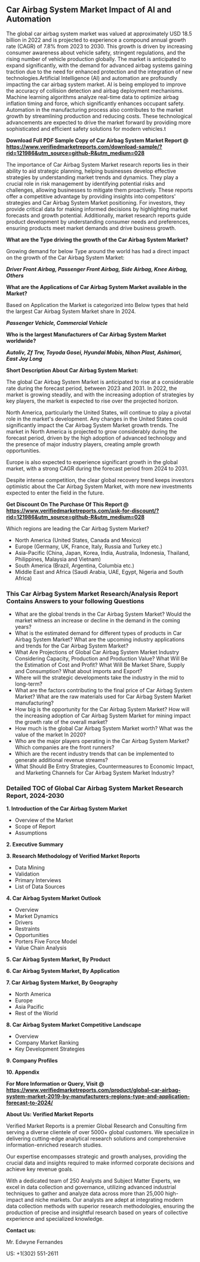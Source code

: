 <h2>Car Airbag System Market Impact of AI and Automation</h2>The global car airbag system market was valued at approximately USD 18.5 billion in 2022 and is projected to experience a compound annual growth rate (CAGR) of 7.8% from 2023 to 2030. This growth is driven by increasing consumer awareness about vehicle safety, stringent regulations, and the rising number of vehicle production globally. The market is anticipated to expand significantly, with the demand for advanced airbag systems gaining traction due to the need for enhanced protection and the integration of new technologies.Artificial Intelligence (AI) and automation are profoundly impacting the car airbag system market. AI is being employed to improve the accuracy of collision detection and airbag deployment mechanisms. Machine learning algorithms analyze real-time data to optimize airbag inflation timing and force, which significantly enhances occupant safety. Automation in the manufacturing process also contributes to the market growth by streamlining production and reducing costs. These technological advancements are expected to drive the market forward by providing more sophisticated and efficient safety solutions for modern vehicles.t</p><p id="" class=""><strong>Download Full PDF Sample Copy of Car Airbag System Market Report @ <a href="https://www.verifiedmarketreports.com/download-sample/?rid=121986&utm_source=github-R&utm_medium=028" target="_blank">https://www.verifiedmarketreports.com/download-sample/?rid=121986&utm_source=github-R&utm_medium=028</a></strong></p><p>The importance of&nbsp;Car Airbag System Market research reports lies in their ability to aid strategic planning, helping businesses develop effective strategies by understanding market trends and dynamics. They play a crucial role in risk management by identifying potential risks and challenges, allowing businesses to mitigate them proactively. These reports offer a competitive advantage by providing insights into competitors' strategies and Car Airbag System Market positioning. For investors, they provide critical data for making informed decisions by highlighting market forecasts and growth potential. Additionally, market research reports guide product development by understanding consumer needs and preferences, ensuring products meet market demands and drive business growth.</p><p><strong>What are the&nbsp;Type driving the growth of the Car Airbag System Market?</strong></p><p id="" class="">Growing demand for below Type around the world has had a direct impact on the growth of the Car Airbag System Market:</p><em><strong>Driver Front Airbag, Passenger Front Airbag, Side Airbag, Knee Airbag, Others</strong></em></p><strong>What are the&nbsp;Applications&nbsp;of Car Airbag System Market available in the Market?</strong></p><p id="" class="">Based on Application the Market is categorized into Below types that held the largest Car Airbag System Market share In 2024.</p><em><strong>Passenger Vehicle, Commercial Vehicle</strong></em></p><strong>Who is the largest Manufacturers of Car Airbag System Market worldwide?</strong></p><p><em><strong>Autoliv, Zf Trw, Toyoda Gosei, Hyundai Mobis, Nihon Plast, Ashimori, East Joy Long</strong></em></p><p id="" class=""><strong>Short Description About Car Airbag System Market:</strong></p><p>The global Car Airbag System Market is anticipated to rise at a considerable rate during the forecast period, between 2023 and 2031. In 2022, the market is growing steadily, and with the increasing adoption of strategies by key players, the market is expected to rise over the projected horizon.</p><p>North America, particularly the United States, will continue to play a pivotal role in the market's development. Any changes in the United States could significantly impact the Car Airbag System Market growth trends. The market in North America is projected to grow considerably during the forecast period, driven by the high adoption of advanced technology and the presence of major industry players, creating ample growth opportunities.</p><p>Europe is also expected to experience significant growth in the global market, with a strong CAGR during the forecast period from 2024 to 2031.</p><p>Despite intense competition, the clear global recovery trend keeps investors optimistic about the Car Airbag System Market, with more new investments expected to enter the field in the future.</p><p id="" class=""><strong>Get Discount On The Purchase Of This Report @ <a href="https://www.verifiedmarketreports.com/ask-for-discount/?rid=121986&utm_source=github-R&utm_medium=028" target="_blank">https://www.verifiedmarketreports.com/ask-for-discount/?rid=121986&utm_source=github-R&utm_medium=028</a></strong></p>Which regions are leading the Car Airbag System Market?</p><ul><li>North America (United States, Canada and Mexico)</li><li>Europe (Germany, UK, France, Italy, Russia and Turkey etc.)</li><li>Asia-Pacific (China, Japan, Korea, India, Australia, Indonesia, Thailand, Philippines, Malaysia and Vietnam)</li><li>South America (Brazil, Argentina, Columbia etc.)</li><li>Middle East and Africa (Saudi Arabia, UAE, Egypt, Nigeria and South Africa)</li></ul><h3 id="" class="">This Car Airbag System Market Research/Analysis Report Contains Answers to your following Questions</h3><ul><li>What are the global trends in the Car Airbag System Market? Would the market witness an increase or decline in the demand in the coming years?</li><li>What is the estimated demand for different types of products in Car Airbag System Market? What are the upcoming industry applications and trends for the Car Airbag System Market?</li><li>What Are Projections of Global Car Airbag System Market Industry Considering Capacity, Production and Production Value? What Will Be the Estimation of Cost and Profit? What Will Be Market Share, Supply and Consumption? What about imports and Export?</li><li>Where will the strategic developments take the industry in the mid to long-term?</li><li>What are the factors contributing to the final price of Car Airbag System Market? What are the raw materials used for Car Airbag System Market manufacturing?</li><li>How big is the opportunity for the Car Airbag System Market? How will the increasing adoption of Car Airbag System Market for mining impact the growth rate of the overall market?</li><li>How much is the global Car Airbag System Market worth? What was the value of the market In 2020?</li><li>Who are the major players operating in the Car Airbag System Market? Which companies are the front runners?</li><li>Which are the recent industry trends that can be implemented to generate additional revenue streams?</li><li>What Should Be Entry Strategies, Countermeasures to Economic Impact, and Marketing Channels for Car Airbag System Market Industry?</li></ul><h3 id="" class="">Detailed TOC of Global Car Airbag System Market Research Report, 2024-2030</h3><p id="" class=""><strong>1. Introduction of the Car Airbag System Market</strong></p><ul><li>Overview of the Market</li><li>Scope of Report</li><li>Assumptions</li></ul><p id="" class=""><strong>2. Executive Summary</strong></p><p id="" class=""><strong>3. Research Methodology of Verified Market Reports</strong></p><ul><li>Data Mining</li><li>Validation</li><li>Primary Interviews</li><li>List of Data Sources</li></ul><p id="" class=""><strong>4. Car Airbag System Market Outlook</strong></p><ul><li>Overview</li><li>Market Dynamics</li><li>Drivers</li><li>Restraints</li><li>Opportunities</li><li>Porters Five Force Model</li><li>Value Chain Analysis</li></ul><p id="" class=""><strong>5. Car Airbag System Market, By Product</strong></p><p id="" class=""><strong>6. Car Airbag System Market, By Application</strong></p><p id="" class=""><strong>7. Car Airbag System Market, By Geography</strong></p><ul><li>North America</li><li>Europe</li><li>Asia Pacific</li><li>Rest of the World</li></ul><p id="" class=""><strong>8. Car Airbag System Market Competitive Landscape</strong></p><ul><li>Overview</li><li>Company Market Ranking</li><li>Key Development Strategies</li></ul><p id="" class=""><strong>9. Company Profiles</strong></p><p id="" class=""><strong>10. Appendix</strong></p><p id="" class=""><strong>For More Information or Query, Visit @ <a href="https://www.verifiedmarketreports.com/product/global-car-airbag-system-market-2019-by-manufacturers-regions-type-and-application-forecast-to-2024/" target="_blank">https://www.verifiedmarketreports.com/product/global-car-airbag-system-market-2019-by-manufacturers-regions-type-and-application-forecast-to-2024/</a></strong></p><p id="" class=""><strong>About Us: Verified Market Reports</strong></p><p id="" class="">Verified Market Reports is a premier Global Research and Consulting firm serving a diverse clientele of over 5000+ global customers. We specialize in delivering cutting-edge analytical research solutions and comprehensive information-enriched research studies.</p><p id="" class="">Our expertise encompasses strategic and growth analyses, providing the crucial data and insights required to make informed corporate decisions and achieve key revenue goals.</p><p id="" class="">With a dedicated team of 250 Analysts and Subject Matter Experts, we excel in data collection and governance, utilizing advanced industrial techniques to gather and analyze data across more than 25,000 high-impact and niche markets. Our analysts are adept at integrating modern data collection methods with superior research methodologies, ensuring the production of precise and insightful research based on years of collective experience and specialized knowledge.</p><p id="" class=""><strong>Contact us:</strong></p><p id="" class="">Mr. Edwyne Fernandes</p><p id="" class="">US: +1(302) 551-2611</p>